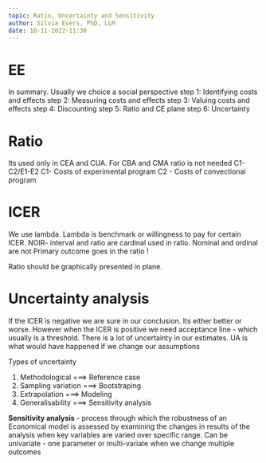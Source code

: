 ```yaml
---
topic: Ratio, Uncertainty and Sensitivity
author: Silvia Evers, PhD, LLM
date: 10-11-2022-11:30
---
```


# EE
In summary. Usually we choice a social perspective 
step 1: Identifying costs and effects 
step 2: Measuring costs and effects 
step 3: Valuing costs and effects
step 4: Discounting
step 5: Ratio and CE plane
step 6: Uncertainty 

# Ratio
Its used only in CEA and CUA. For CBA and CMA ratio is not needed
C1-C2/E1-E2
C1- Costs of experimental program
C2 - Costs of convectional program 
# ICER
 We use lambda. Lambda is benchmark or willingness to pay for certain ICER. 
NOIR- interval and ratio are cardinal used in ratio. Nominal and ordinal are not 
Primary outcome goes in the ratio !

Ratio should be graphically presented in plane.
# Uncertainty analysis 
If the ICER is negative we are sure in our conclusion. Its either better or worse. 
However when the ICER is positive we need acceptance line - which usually is a threshold. 
There is a lot of uncertainty in our estimates. UA is what would have happened if we change our assumptions 

Types of uncertainty
1. Methodological        ===> Reference case
2. Sampling variation    ===> Bootstraping 
3. Extrapolation         ===> Modeling
4. Generalisability      ===> Sensitivity analysis 

**Sensitivity analysis** - process through which the robustness of an Economical model is assessed by examining the changes in results of the analysis when key variables are varied over specific range. Can be univariate - one parameter or multi-variate when we change multiple outcomes 